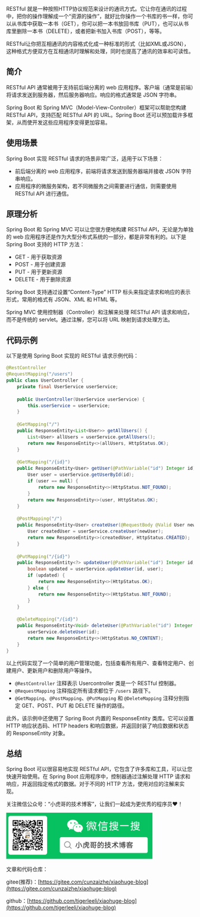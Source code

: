 RESTful 就是一种按照HTTP协议规范来设计的通讯方式。它让你在通讯的过程中，把你的操作理解成一个“资源的操作”，就好比你操作一个书库的书一样，你可以从书库中获取一本书（GET），你可以把一本书放回书库（PUT），也可以从书库里删除一本书（DELETE），或者把新书加入书库（POST），等等。

RESTful让你把互相通讯的内容格式化成一种标准的形式（比如XML或JSON），这种格式方便双方在互相通讯时理解和处理，同时也提高了通讯的效率和可读性。

## 简介

RESTful API 通常被用于支持前后端分离的 web 应用程序。客户端（通常是前端）将请求发送到服务器，然后服务器响应。响应的格式通常是 JSON 字符串。

Spring Boot 和 Spring MVC（Model-View-Controller）框架可以帮助您构建 RESTful API，支持匹配 RESTful API 的 URL。Spring Boot 还可以预加载许多框架，从而使开发这些应用程序变得更加容易。

## 使用场景

Spring Boot 实现 RESTful 请求的场景非常广泛，适用于以下场景：

- 前后端分离的 web 应用程序，前端将请求发送到服务器端并接收 JSON 字符串响应。
- 应用程序的微服务架构，若不同微服务之间需要进行通信，则需要使用 RESTful API 进行通信。

## 原理分析

Spring Boot 和 Spring MVC 可以让您很方便地构建 RESTful API，无论是为单独的 web 应用程序还是作为大型分布式系统的一部分，都是非常有利的。以下是 Spring Boot 支持的 HTTP 方法：

- GET - 用于获取资源
- POST - 用于创建资源
- PUT - 用于更新资源
- DELETE - 用于删除资源

Spring Boot 支持通过设置“Content-Type” HTTP 标头来指定请求和响应的表示形式，常用的格式有 JSON、XML 和 HTML 等。

Spring MVC 使用控制器（Controller）和注解来处理 RESTful API 请求和响应，而不是传统的 servlet。通过注解，您可以将 URL 映射到请求处理方法。

## 代码示例

以下是使用 Spring Boot 实现的 RESTful 请求示例代码：

```java
@RestController
@RequestMapping("/users")
public class UserController {
    private final UserService userService;

    public UserController(UserService userService) {
        this.userService = userService;
    }

    @GetMapping("/")
    public ResponseEntity<List<User>> getAllUsers() {
        List<User> allUsers = userService.getAllUsers();
        return new ResponseEntity<>(allUsers, HttpStatus.OK);
    }

    @GetMapping("/{id}")
    public ResponseEntity<User> getUser(@PathVariable("id") Integer id) {
        User user = userService.getUserById(id);
        if (user == null) {
            return new ResponseEntity<>(HttpStatus.NOT_FOUND);
        }
        return new ResponseEntity<>(user, HttpStatus.OK);
    }

    @PostMapping("/")
    public ResponseEntity<User> createUser(@RequestBody @Valid User newUser) {
        User createdUser = userService.createUser(newUser);
        return new ResponseEntity<>(createdUser, HttpStatus.CREATED);
    }

    @PutMapping("/{id}")
    public ResponseEntity<?> updateUser(@PathVariable("id") Integer id, @RequestBody User user) {
        boolean updated = userService.updateUser(id, user);
        if (updated) {
            return new ResponseEntity<>(HttpStatus.OK);
        } else {
            return new ResponseEntity<>(HttpStatus.NOT_FOUND);
        }
    }

    @DeleteMapping("/{id}")
    public ResponseEntity<Void> deleteUser(@PathVariable("id") Integer id) {
        userService.deleteUser(id);
        return new ResponseEntity<>(HttpStatus.NO_CONTENT);
    }
}
```

以上代码实现了一个简单的用户管理功能，包括查看所有用户、查看特定用户、创建用户、更新用户和删除用户等操作。

- `@RestController` 注释表示 Usercontroller 类是一个 RESTful 控制器。
- `@RequestMapping` 注释指定所有请求都位于 `/users` 路径下。
- `@GetMapping`、`@PostMapping`、`@PutMapping` 和 `@DeleteMapping` 注释分别指定 GET、POST、PUT 和 DELETE 操作的路径。

此外，该示例中还使用了 Spring Boot 内置的 ResponseEntity 类库。它可以设置 HTTP 响应状态码、HTTP headers 和响应数据，并返回封装了响应数据和状态的 ResponseEntity 对象。

## 总结

Spring Boot 可以很容易地实现 RESTful API，它包含了许多库和工具，可以让您快速开始使用。在 Spring Boot 应用程序中，控制器通过注解处理 HTTP 请求和响应，并返回指定格式的数据。对于不同的 HTTP 方法，使用对应的注解来实现。

关注微信公众号：“小虎哥的技术博客”，让我们一起成为更优秀的程序员❤️！

![](/images/Common/wx.png)

文章和代码仓库：

gitee(推荐)：[https://gitee.com/cunzaizhe/xiaohuge-blog](https://gitee.com/cunzaizhe/xiaohuge-blog)

github：[https://github.com/tigerleeli/xiaohuge-blog](https://github.com/tigerleeli/xiaohuge-blog)
